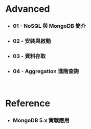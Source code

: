 Advanced
=====
* ### 01 - NoSQL 與 MongoDB 簡介
* ### 02 - 安裝與啟動
* ### 03 - 資料存取
* ### 04 - Aggregation 進階查詢
<br />

Reference
=====
* ### MongoDB 5.x 實戰應用
<br />
